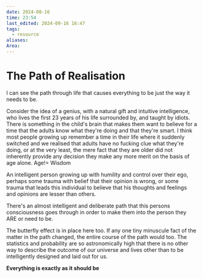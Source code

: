 ```yaml
---
date: 2024-08-16
time: 23:54
last_edited: 2024-09-16 16:47
tags:
  - resource
aliases: 
Area: 
---
```

# The Path of Realisation
I can see the path through life that causes everything to be just the way it needs to be.

Consider the idea of a genius, with a natural gift and intuitive intelligence, who lives the first 23 years of his life surrounded by, and taught by idiots. There is something in the child's brain that makes them want to believe for a time that the adults know what they're doing and that they're smart. I think most people growing up remember a time in their life where it suddenly switched and we realised that adults have no fucking clue what they're doing, or at the very least, the mere fact that they are older did not inherently provide any decision they make any more merit on the basis of age alone.
Age!= Wisdom

An intelligent person growing up with humility and control over their ego, perhaps some trauma with belief that their opinion is wrong, or some trauma that leads this individual to believe that his thoughts and feelings and opinions are lesser than others.

There's an almost intelligent and deliberate path that this persons consciousness goes through in order to make them into the person they ARE or need to be.

The butterfly effect is in place here too. If any one tiny minuscule fact of the matter in the path changed, the entire course of the path would too. The statistics and probability are so astronomically high that there is no other way to describe the outcome of our universe and lives other than to be intelligently designed and laid out for us.

**Everything is exactly as it should be**
